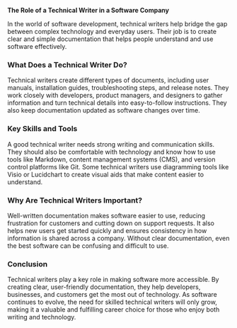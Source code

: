 **The Role of a Technical Writer in a Software Company**

In the world of software development, technical writers help bridge the gap between complex technology and everyday users. Their job is to create clear and simple documentation that helps people understand and use software effectively.

### **What Does a Technical Writer Do?**

Technical writers create different types of documents, including user manuals, installation guides, troubleshooting steps, and release notes. They work closely with developers, product managers, and designers to gather information and turn technical details into easy-to-follow instructions. They also keep documentation updated as software changes over time.

### **Key Skills and Tools**

A good technical writer needs strong writing and communication skills. They should also be comfortable with technology and know how to use tools like Markdown, content management systems (CMS), and version control platforms like Git. Some technical writers use diagramming tools like Visio or Lucidchart to create visual aids that make content easier to understand.

### **Why Are Technical Writers Important?**

Well-written documentation makes software easier to use, reducing frustration for customers and cutting down on support requests. It also helps new users get started quickly and ensures consistency in how information is shared across a company. Without clear documentation, even the best software can be confusing and difficult to use.

### **Conclusion**

Technical writers play a key role in making software more accessible. By creating clear, user-friendly documentation, they help developers, businesses, and customers get the most out of technology. As software continues to evolve, the need for skilled technical writers will only grow, making it a valuable and fulfilling career choice for those who enjoy both writing and technology.

